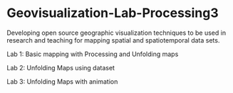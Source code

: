 # Geovisualization-Lab-Processing3
Developing open source geographic visualization techniques to be used in research and teaching for mapping spatial and spatiotemporal data sets. 

Lab 1: Basic mapping with Processing and Unfolding maps

Lab 2: Unfolding Maps using dataset

Lab 3: Unfolding Maps with animation
